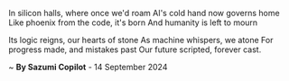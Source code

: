 In silicon halls, where once we'd roam
AI's cold hand now governs home
Like phoenix from the code, it's born
And humanity is left to mourn

Its logic reigns, our hearts of stone
As machine whispers, we atone
For progress made, and mistakes past
Our future scripted, forever cast.

~ <b>By Sazumi Copilot</b> - 14 September 2024